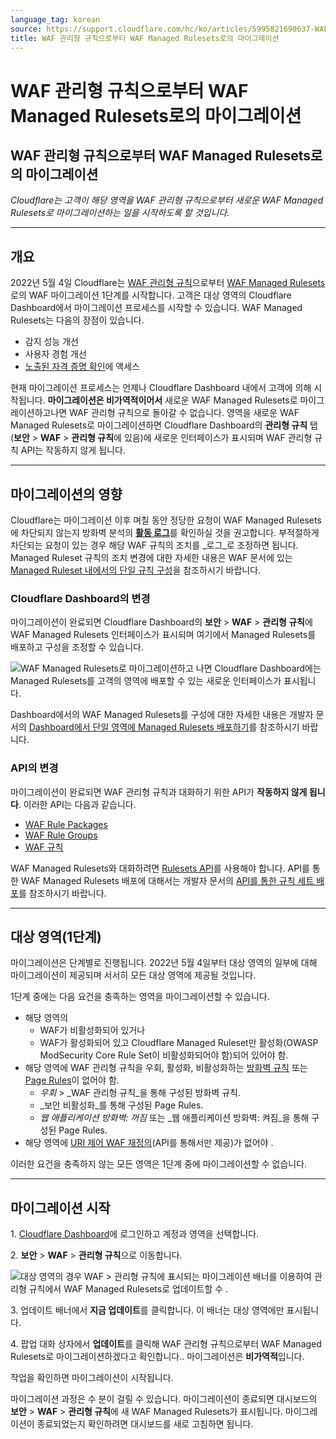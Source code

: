 ```yaml
---
language_tag: korean
source: https://support.cloudflare.com/hc/ko/articles/5995821690637-WAF-%EA%B4%80%EB%A6%AC%ED%98%95-%EA%B7%9C%EC%B9%99%EC%9C%BC%EB%A1%9C%EB%B6%80%ED%84%B0-WAF-Managed-Rulesets%EB%A1%9C%EC%9D%98-%EB%A7%88%EC%9D%B4%EA%B7%B8%EB%A0%88%EC%9D%B4%EC%85%98
title: WAF 관리형 규칙으로부터 WAF Managed Rulesets로의 마이그레이션
---
```


# WAF 관리형 규칙으로부터 WAF Managed Rulesets로의 마이그레이션

## WAF 관리형 규칙으로부터 WAF Managed Rulesets로의 마이그레이션

_Cloudflare는 고객이 해당 영역을 WAF 관리형 규칙으로부터 새로운 WAF Managed Rulesets로 마이그레이션하는 일을 시작하도록 할 것입니다._

___

## 개요

2022년 5월 4일 Cloudflare는 [WAF 관리형 규칙](https://support.cloudflare.com/hc/articles/200172016)으로부터 [WAF Managed Rulesets](https://developers.cloudflare.com/waf/managed-rulesets/)로의 WAF 마이그레이션 1단계를 시작합니다. 고객은 대상 영역의 Cloudflare Dashboard에서 마이그레이션 프로세스를 시작할 수 있습니다. WAF Managed Rulesets는 다음의 장점이 있습니다.

-   감지 성능 개선
-   사용자 경험 개선
-   [노출된 자격 증명 확인](https://developers.cloudflare.com/waf/managed-rulesets/exposed-credentials-check/)에 액세스

현재 마이그레이션 프로세스는 언제나 Cloudflare Dashboard 내에서 고객에 의해 시작됩니다. **마이그레이션은 비가역적이어서** 새로운 WAF Managed Rulesets로 마이그레이션하고나면 WAF 관리형 규칙으로 돌아갈 수 없습니다. 영역을 새로운 WAF Managed Rulesets로 마이그레이션하면 Cloudflare Dashboard의 **관리형 규칙** 탭(**보안** > **WAF** > **관리형 규칙**에 있음)에 새로운 인터페이스가 표시되며 WAF 관리형 규칙 API는 작동하지 않게 됩니다.

___

## 마이그레이션의 영향


Cloudflare는 마이그레이션 이후 며칠 동안 정당한 요청이 WAF Managed Rulesets에 차단되지 않는지 방화벽 분석의 [**활동 로그**](https://developers.cloudflare.com/waf/analytics/paid-plans/#activity-log)를 확인하실 것을 권고합니다. 부적절하게 차단되는 요청이 있는 경우 해당 WAF 규칙의 조치를 _로그_로 조정하면 됩니다. Managed Ruleset 규칙의 조치 변경에 대한 자세한 내용은 WAF 문서에 있는 [Managed Ruleset 내에서의 단일 규칙 구성](https://developers.cloudflare.com/waf/managed-rulesets/deploy-zone-dashboard/#configure-a-single-rule-in-a-managed-ruleset)을 참조하시기 바랍니다.

### Cloudflare Dashboard의 변경

마이그레이션이 완료되면 Cloudflare Dashboard의 **보안** > **WAF** > **관리형 규칙**에 WAF Managed Rulesets 인터페이스가 표시되며 여기에서 Managed Rulesets를 배포하고 구성을 조정할 수 있습니다.

![WAF Managed Rulesets로 마이그레이션하고 나면 Cloudflare Dashboard에는 Managed Rulesets를 고객의 영역에 배포할 수 있는 새로운 인터페이스가 표시됩니다.](/support/static/waf-migration-dashboard-differences.png)


Dashboard에서의 WAF Managed Rulesets를 구성에 대한 자세한 내용은 개발자 문서의 [Dashboard에서 단일 영역에 Managed Rulesets 배포하기](https://developers.cloudflare.com/waf/managed-rulesets/deploy-zone-dashboard/)를 참조하시기 바랍니다.

### API의 변경

마이그레이션이 완료되면 WAF 관리형 규칙과 대화하기 위한 API가 **작동하지 않게 됩니다**. 이러한 API는 다음과 같습니다.

-   [WAF Rule Packages](https://api.cloudflare.com/#waf-rule-packages-properties)
-   [WAF Rule Groups](https://api.cloudflare.com/#waf-rule-groups-properties)
-   [WAF 규칙](https://api.cloudflare.com/#waf-rules-properties)

WAF Managed Rulesets와 대화하려면 [Rulesets API](https://developers.cloudflare.com/ruleset-engine/managed-rulesets/)를 사용해야 합니다. API를 통한 WAF Managed Rulesets 배포에 대해서는 개발자 문서의 [API를 통한 규칙 세트 배포](https://developers.cloudflare.com/waf/managed-rulesets/deploy-api/)를 참조하시기 바랍니다.

___

## 대상 영역(1단계)

마이그레이션은 단계별로 진행됩니다. 2022년 5월 4일부터 대상 영역의 일부에 대해 마이그레이션이 제공되며 서서히 모든 대상 영역에 제공될 것입니다.

1단계 중에는 다음 요건을 충족하는 영역을 마이그레이션할 수 있습니다.

-   해당 영역의
    -   WAF가 비활성화되어 있거나
    -   WAF가 활성화되어 있고 Cloudflare Managed Ruleset만 활성화(OWASP ModSecurity Core Rule Set이 비활성화되어야 함)되어 있어야 함.
-   해당 영역에 WAF 관리형 규칙을 우회, 활성화, 비활성화하는 [방화벽 규칙](https://developers.cloudflare.com/firewall/cf-dashboard/) 또는 [Page Rules](https://support.cloudflare.com/hc/articles/218411427)이 없어야 함.
    -   _우회_ > _WAF 관리형 규칙_을 통해 구성된 방화벽 규칙.
    -   _보안 비활성화_를 통해 구성된 Page Rules.
    -   _웹 애플리케이션 방화벽: 꺼짐_ 또는 _웹 애플리케이션 방화벽: 켜짐_을 통해 구성된 Page Rules.
-   해당 영역에 [URI 제어 WAF 재정의](https://api.cloudflare.com/#waf-overrides-properties)(API를 통해서만 제공)가 없어야 .

이러한 요건을 충족하지 않는 모든 영역은 1단계 중에 마이그레이션할 수 없습니다.


___

## 마이그레이션 시작

1\. [Cloudflare Dashboard](https://dash.cloudflare.com/)에 로그인하고 계정과 영역을 선택합니다.

2\. **보안** > **WAF** \> **관리형 규칙**으로 이동합니다.

![대상 영역의 경우 WAF > 관리형 규칙에 표시되는 마이그레이션 배너를 이용하여 관리형 규칙에서 WAF Managed Rulesets로 업데이트할 수 .](/support/static/waf-migration-banner.png)

3\. 업데이트 배너에서 **지금 업데이트**를 클릭합니다. 이 배너는 대상 영역에만 표시됩니다.

4\. 팝업 대화 상자에서 **업데이트**를 클릭해 WAF 관리형 규칙으로부터 WAF Managed Rulesets로 마이그레이션하겠다고 확인합니다.. 마이그레이션은 **비가역적**입니다.

작업을 확인하면 마이그레이션이 시작됩니다.

마이그레이션 과정은 수 분이 걸릴 수 있습니다. 마이그레이션이 종료되면 대시보드의 **보안** > **WAF** > **관리형 규칙**에 새 WAF Managed Rulesets가 표시됩니다. 마이그레이션이 종료되었는지 확인하려면 대시보드를 새로 고침하면 됩니다.
